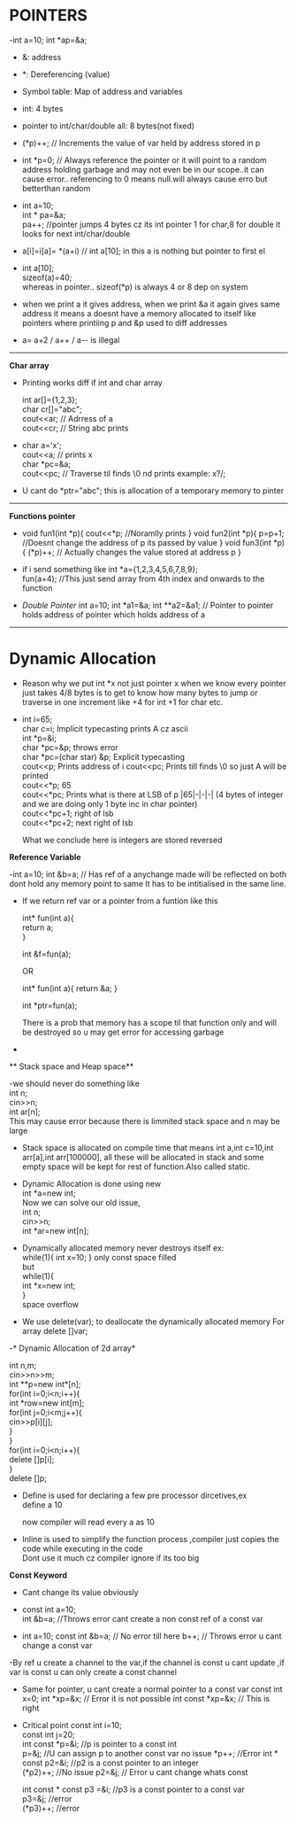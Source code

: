 # POINTERS
-int a=10;
int *ap=&a;
- &: address
- *: Dereferencing (value)
- Symbol table: Map of address and variables
- int: 4 bytes
- pointer to int/char/double all: 8 bytes(not fixed)
  
-  (*p)++;  // Increments the value of var held by address stored in p

- int *p=0; // Always reference the pointer or it will point to a random address holding garbage and may not even be in our scope..it can cause error.. referencing to 0 means null.will always cause erro but betterthan random

  
- int a=10;  
  int * pa=&a;  
  pa++;     //pointer jumps 4 bytes cz its int pointer 1 for char,8 for double  it looks for next int/char/double
  
- a[i]=i[a]= *(a+i) // int a[10]; in this a is nothing but pointer to first el

- int a[10];  
  sizeof(a)=40;  
  whereas in pointer.. sizeof(*p) is always 4 or 8 dep on system  

- when we print a it gives address, when we print &a it again gives same address
  it means a doesnt have a memory allocated to itself like pointers where printiing p and &p used to diff addresses

- a= a+2 / a++ / a-- is illegal
---
**Char array**

- Printing works diff if int and char array

  int ar[]={1,2,3};  
  char cr[]="abc";  
  cout<<ar; // Adrress of  a  
  cout<<cr; // String abc prints  


- char a='x';  
  cout<<a;      // prints x  
  char *pc=&a;  
  cout<<pc;     // Traverse til finds \0 nd prints example: x?/;  

- U cant do *ptr="abc";  this is allocation of a temporary memory to pinter 

---

**Functions pointer**

- 
  void fun1(int *p){
      cout<<*p;         //Noramlly prints
    }
  void fun2(int *p){
      p=p+1;            //Doesnt change the address of p its passed by value 
  }
  void fun3(int *p){
      (*p)++;               // Actually changes the value stored at address p
  }

- if i send something like 
    int *a={1,2,3,4,5,6,7,8,9};  
    fun(a+4);    //This just send array from 4th index and onwards to the function  
    
- *Double Pointer*
  int a=10;
  int *a1=&a;
  int **a2=&a1; // Pointer to pointer  holds address of pointer which holds address of a

---


# Dynamic Allocation

- Reason why we put int *x not just pointer x when we know every pointer just takes 4/8 bytes is to get to know how many bytes to jump or traverse in one increment like +4 for int +1 for char etc.
  
- 
  int i=65;    
   char c=i;         Implicit typecasting prints A cz ascii  
   int *p=&i;  
   char *pc=&p;   throws error     
   char *pc=(char star) &p;  Explicit typecasting    
   cout<<p;   Prints address of i 
   cout<<pc;  Prints till finds \0 so just A will be printed   
   cout<<*p;  65  
   cout<<*pc;  Prints what is there at LSB of p   |65|-|-|-| (4 bytes of integer and we are doing only 1 byte inc in char pointer)   
   cout<<*pc+1;  right of lsb   
   cout<<*pc+2; next right of lsb  

   What we conclude here is integers are stored reversed

**Reference Variable**

-int a=10;
int &b=a; // Has ref of a anychange made will be reflected on both dont hold any memory point to same
It has to be intitialised in the same line.

- If we return ref var or a pointer from a funtion like this
   
   int* fun(int a){  
       return a;  
   }  
  
   int &f=fun(a);  

   OR 

   int* fun(int a){
       return &a;
   }

   int *ptr=fun(a);
   

   There is a prob that memory has a scope til that function only and will be destroyed so u may get error for accessing garbage

-

** Stack space and Heap space**

-we should never do something like  
    int n;  
    cin>>n;  
    int ar[n];  
This may cause error because there is limmited stack space and n may be large

- Stack space is allocated on compile time that means int a,int c=10,int arr[a],int arr[100000], all these will be allocated in stack and some empty space will be kept for rest of function.Also called static.  

- Dynamic Allocation is done using new  
    int *a=new int;  
  Now we can solve our old issue,  
  int n;  
  cin>>n;  
  int *ar=new int[n];  

- Dynamically allocated memory never destroys itself
  ex:  
  while(1){
      int x=10;
  }
  only const space filled  
    but  
  while(1){  
      int *x=new int;  
  }  
  space overflow  


- We use delete(var); to deallocate the dynamically allocated memory
   For array delete []var;

-* Dynamic Allocation of 2d array*
  
  int n,m;  
  cin>>n>>m;  
  int **p=new int\*[n];  
  for(int i=0;i<n;i++){  
      int *row=new int[m];  
      for(int j=0;i<m;j++){  
          cin>>p[i][j];  
      }  
  }  
  for(int i=0;i<n;i++){  
      delete []p[i];  
  }  
  delete []p;  


- Define is used for declaring a few pre processor dircetives,ex  
  define a 10

  now compiler will read every a as 10

- Inline is used to simplify the function process ,compiler just copies the code while executing in the code  
  Dont use it much cz compiler ignore if its too big  

**Const Keyword**

- Cant change its value obviously

- const int a=10;  
  int &b=a; //Throws error cant create a non const ref of a const var

- int a=10;
  const int &b=a;  // No error till here
  b++;   // Throws error u cant change a const var

-By ref u create a channel to the var,if the channel is const u cant update ,if var is const u can only create a const channel

- Same for pointer, u cant create a normal pointer to a const var
  const int x=0;
  int *xp=&x;    // Error it is not possible
  int const *xp=&x; // This is right

- Critical point
  const int i=10;  
  const int j=20;  
  int const *p=&i;  //p is pointer to a const int  
  p=&j;  //U can assign p to another const var no issue 
  *p++;  //Error 
  int * const p2=&i;  //p2 is a const pointer to an integer   
  (*p2)++;  //No issue
  p2=&j;   // Error u cant change whats const  

  int const * const p3 =&i; //p3 is a const pointer to a const var   
  p3=&j;  //error  
  (*p3)++;  //error  
